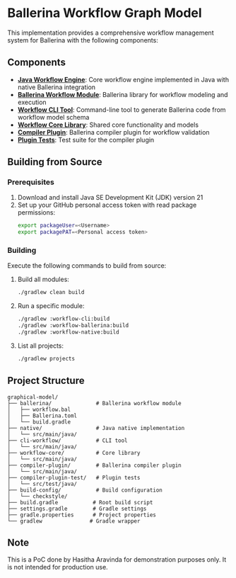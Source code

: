 # Ballerina Workflow Graph Model

This implementation provides a comprehensive workflow management system for Ballerina with the following components:

## Components

- **[Java Workflow Engine](./native/)**: Core workflow engine implemented in Java with native Ballerina integration
- **[Ballerina Workflow Module](./ballerina/)**: Ballerina library for workflow modeling and execution
- **[Workflow CLI Tool](./cli-workflow/)**: Command-line tool to generate Ballerina code from workflow model schema
- **[Workflow Core Library](./workflow-core/)**: Shared core functionality and models
- **[Compiler Plugin](./compiler-plugin/)**: Ballerina compiler plugin for workflow validation
- **[Plugin Tests](./compiler-plugin-test/)**: Test suite for the compiler plugin

## Building from Source

### Prerequisites

1. Download and install Java SE Development Kit (JDK) version 21
2. Set up your GitHub personal access token with read package permissions:
   ```bash
   export packageUser=<Username>
   export packagePAT=<Personal access token>
   ```

### Building

Execute the following commands to build from source:

1. Build all modules:
   ```bash
   ./gradlew clean build
   ```

2. Run a specific module:
   ```bash
   ./gradlew :workflow-cli:build
   ./gradlew :workflow-ballerina:build
   ./gradlew :workflow-native:build
   ```

3. List all projects:
   ```bash
   ./gradlew projects
   ```

## Project Structure

```
graphical-model/
├── ballerina/              # Ballerina workflow module
│   ├── workflow.bal
│   ├── Ballerina.toml
│   └── build.gradle
├── native/                 # Java native implementation
│   └── src/main/java/
├── cli-workflow/           # CLI tool
│   └── src/main/java/
├── workflow-core/          # Core library
│   └── src/main/java/
├── compiler-plugin/        # Ballerina compiler plugin
│   └── src/main/java/
├── compiler-plugin-test/   # Plugin tests
│   └── src/test/java/
├── build-config/           # Build configuration
│   └── checkstyle/
├── build.gradle           # Root build script
├── settings.gradle        # Gradle settings
├── gradle.properties      # Project properties
└── gradlew               # Gradle wrapper
```


## Note

This is a PoC done by Hasitha Aravinda for demonstration purposes only. It is not intended for production use.
